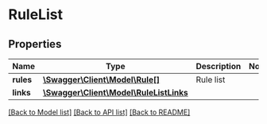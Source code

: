 # RuleList

## Properties
Name | Type | Description | Notes
------------ | ------------- | ------------- | -------------
**rules** | [**\Swagger\Client\Model\Rule[]**](Rule.md) | Rule list | 
**links** | [**\Swagger\Client\Model\RuleListLinks**](RuleListLinks.md) |  | 

[[Back to Model list]](../README.md#documentation-for-models) [[Back to API list]](../README.md#documentation-for-api-endpoints) [[Back to README]](../README.md)


